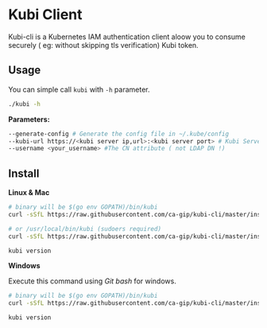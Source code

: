 # Kubi Client

Kubi-cli is a Kubernetes IAM authentication client aloow you to consume
securely ( eg: without skipping tls verification) Kubi token.

## Usage

You can simple call `kubi` with `-h` parameter.
```bash
./kubi -h
```
**Parameters:**
```bash
--generate-config # Generate the config file in ~/.kube/config
--kubi-url https://<kubi server ip,url>:<kubi server port> # Kubi Server Url
--username <your_username> #The CN attribute ( not LDAP DN !)
```
## Install
**Linux & Mac**
```bash
# binary will be $(go env GOPATH)/bin/kubi
curl -sSfL https://raw.githubusercontent.com/ca-gip/kubi-cli/master/install.sh | sh -s -- -b $(go env GOPATH)/bin 

# or /usr/local/bin/kubi (sudoers required)
curl -sSfL https://raw.githubusercontent.com/ca-gip/kubi-cli/master/install.sh | sudo sh -s -- -b /usr/local/bin

kubi version
```

**Windows**

Execute this command using *Git bash* for windows.
```bash
# binary will be $(go env GOPATH)/bin/kubi
curl -sSfL https://raw.githubusercontent.com/ca-gip/kubi-cli/master/install.sh | sh -s -- -b $(go env GOPATH)/bin 

kubi version
```

